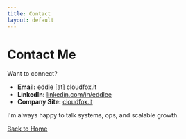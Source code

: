 ```yaml
---
title: Contact
layout: default
---
```


# Contact Me

Want to connect?

- **Email:** eddie [at] cloudfox.it  
- **LinkedIn:** [linkedin.com/in/eddlee](https://linkedin.com/in/eddlee)  
- **Company Site:** [cloudfox.it](https://cloudfox.it)

I'm always happy to talk systems, ops, and scalable growth.

[Back to Home](index.md)
